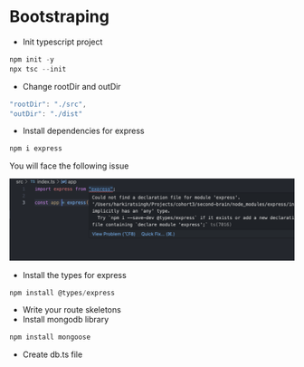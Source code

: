 # Bootstraping

- Init typescript project

```jsx
npm init -y
npx tsc --init
```

- Change rootDir and outDir

```jsx
"rootDir": "./src",
"outDir": "./dist"
```

- Install dependencies for express

```jsx
npm i express 
```

You will face the following issue

![Screenshot 2024-11-16 at 5.55.21 PM.png](Bootstraping%201da02d8481be81c0bdd3e20058fe6ea6/Screenshot_2024-11-16_at_5.55.21_PM.png)

- Install the types for express

```jsx
npm install @types/express
```

- Write your route skeletons
- Install mongodb library

```jsx
npm install mongoose         
```

- Create db.ts file

```jsx

```
